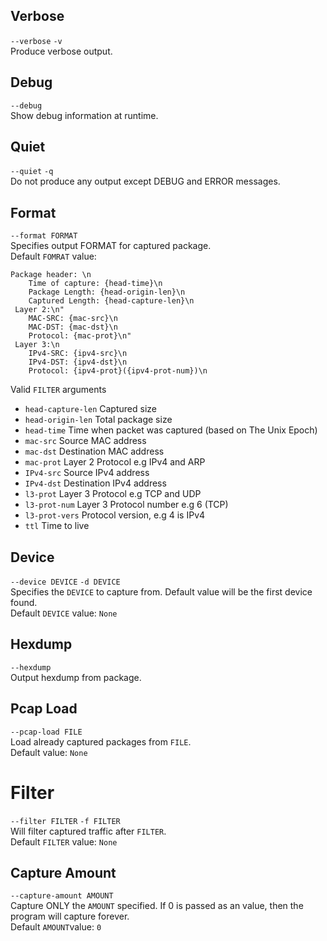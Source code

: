 ## Verbose
`--verbose` `-v`  
Produce verbose output.

## Debug
`--debug`  
Show debug information at runtime.

## Quiet
`--quiet` `-q`  
Do not produce any output except DEBUG and ERROR messages.

## Format
`--format FORMAT`  
Specifies output FORMAT for captured package.  
Default `FOMRAT` value:

```
Package header: \n
    Time of capture: {head-time}\n
    Package Length: {head-origin-len}\n
    Captured Length: {head-capture-len}\n
 Layer 2:\n"
    MAC-SRC: {mac-src}\n
    MAC-DST: {mac-dst}\n
    Protocol: {mac-prot}\n"
 Layer 3:\n
    IPv4-SRC: {ipv4-src}\n
    IPv4-DST: {ipv4-dst}\n
    Protocol: {ipv4-prot}({ipv4-prot-num})\n
```
Valid `FILTER` arguments
* `head-capture-len` Captured size
* `head-origin-len` Total package size
* `head-time` Time when packet was captured (based on The Unix Epoch)
* `mac-src` Source MAC address
* `mac-dst` Destination MAC address
* `mac-prot` Layer 2 Protocol e.g IPv4 and ARP
* `IPv4-src` Source IPv4 address
* `IPv4-dst` Destination IPv4 address
* `l3-prot` Layer 3 Protocol e.g TCP and UDP
* `l3-prot-num` Layer 3 Protocol number e.g 6 (TCP)
* `l3-prot-vers` Protocol version, e.g 4 is IPv4
* `ttl` Time to live

## Device
`--device DEVICE` `-d DEVICE`  
Specifies the `DEVICE` to capture from.
Default value will be the first device found.  
Default `DEVICE` value: `None`
## Hexdump
`--hexdump`  
Output hexdump from package.

## Pcap Load
`--pcap-load FILE`  
Load already captured packages from `FILE`.  
Default value: `None`

# Filter
`--filter FILTER` `-f FILTER`  
Will filter captured traffic after `FILTER`.  
Default `FILTER` value: `None`

## Capture Amount
`--capture-amount AMOUNT`  
Capture ONLY the `AMOUNT` specified. If 0 is passed as an value, then the program will capture forever.  
Default `AMOUNT`value: `0`